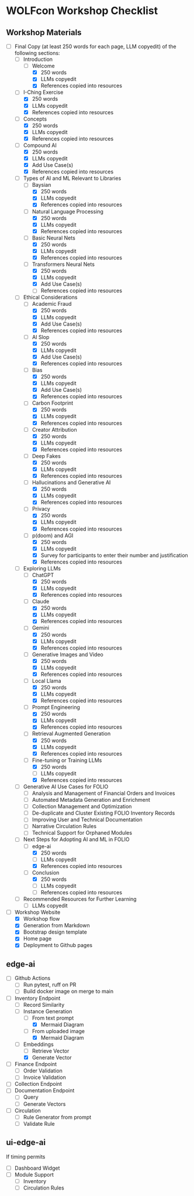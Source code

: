 # WOLFcon Workshop Checklist

## Workshop Materials
- [ ] Final Copy (at least 250 words for each page, LLM copyedit) of the following sections:
  - [ ] Introduction
    - [ ] Welcome
      - [x] 250 words
      - [x] LLMs copyedit
      - [x] References copied into resources
   - [ ] I-Ching Exercise
      - [x] 250 words
      - [x] LLMs copyedit
      - [x] References copied into resources
    - [ ] Concepts
      - [x] 250 words
      - [x] LLMs copyedit
      - [x] References copied into resources
    - [ ] Compound AI
      - [x] 250 words
      - [x] LLMs copyedit
      - [x] Add Use Case(s)
      - [x] References copied into resources
  - [ ] Types of AI and ML Relevant to Libraries
    - [ ] Baysian
      - [x] 250 words
      - [x] LLMs copyedit
      - [x] References copied into resources
    - [ ] Natural Language Processing
      - [x] 250 words
      - [x] LLMs copyedit
      - [x] References copied into resources
    - [ ] Basic Neural Nets
      - [x] 250 words
      - [x] LLMs copyedit
      - [x] References copied into resources
    - [ ] Transformers Neural Nets
      - [x] 250 words
      - [x] LLMs copyedit
      - [x] Add Use Case(s)
      - [ ] References copied into resources
  - [ ] Ethical Considerations
    - [ ] Academic Fraud 
      - [x] 250 words
      - [x] LLMs copyedit
      - [x] Add Use Case(s)
      - [x] References copied into resources
    - [ ] AI Slop
      - [x] 250 words
      - [x] LLMs copyedit
      - [x] Add Use Case(s)
      - [x] References copied into resources
    - [ ] Bias
      - [x] 250 words
      - [x] LLMs copyedit
      - [x] Add Use Case(s)
      - [x] References copied into resources
    - [ ] Carbon Footprint 
      - [x] 250 words
      - [x] LLMs copyedit
      - [x] References copied into resources
    - [ ] Creator Attribution
      - [x] 250 words
      - [x] LLMs copyedit
      - [x] References copied into resources
    - [ ] Deep Fakes
      - [x] 250 words
      - [x] LLMs copyedit
      - [x] References copied into resources
    - [ ] Hallucinations and Generative AI 
      - [x] 250 words
      - [x] LLMs copyedit
      - [x] References copied into resources
    - [ ] Privacy
      - [x] 250 words
      - [x] LLMs copyedit
      - [x] References copied into resources
    - [ ] p(doom) and AGI 
      - [x] 250 words
      - [x] LLMs copyedit
      - [x] Survey for participants to enter their number and justification
      - [x] References copied into resources
  - [ ] Exploring LLMs
    - [ ] ChatGPT
      - [x] 250 words
      - [x] LLMs copyedit
      - [x] References copied into resources
    - [ ] Claude
      - [x] 250 words
      - [x] LLMs copyedit
      - [x] References copied into resources
    - [ ] Gemini
      - [x] 250 words
      - [x] LLMs copyedit
      - [x] References copied into resources
    - [ ] Generative Images and Video
      - [x] 250 words
      - [x] LLMs copyedit
      - [x] References copied into resources
    - [ ] Local Llama
      - [x] 250 words
      - [x] LLMs copyedit
      - [x] References copied into resources
    - [ ] Prompt Engineering
      - [x] 250 words
      - [x] LLMs copyedit
      - [x] References copied into resources
    - [ ] Retrieval Augmented Generation
      - [x] 250 words
      - [x] LLMs copyedit
      - [x] References copied into resources
    - [ ] Fine-tuning or Training LLMs
      - [x] 250 words
      - [ ] LLMs copyedit
      - [x] References copied into resources
  - [ ] Generative AI Use Cases for FOLIO
    - [ ] Analysis and Management of Financial Orders and Invoices
    - [ ] Automated Metadata Generation and Enrichment
    - [ ] Collection Management and Optimization
    - [ ] De-duplicate and Cluster Existing FOLIO Inventory Records
    - [ ] Improving User and Technical Documentation
    - [ ] Narrative Circulation Rules
    - [ ] Technical Support for Orphaned Modules
  - [ ] Next Steps for Adopting AI and ML in FOLIO
    - [ ] edge-ai
      - [x] 250 words
      - [ ] LLMs copyedit
      - [x] References copied into resources
    - [ ] Conclusion
      - [x] 250 words
      - [ ] LLMs copyedit
      - [ ] References copied into resources
  - [ ] Recommended Resources for Further Learning
      - [ ] LLMs copyedit
- [ ] Workshop Website
  - [x] Workshop flow 
  - [x] Generation from Markdown
  - [x] Bootstrap design template
  - [x] Home page
  - [x] Deployment to Github pages
## edge-ai
- [ ] Github Actions
  - [ ] Run pytest, ruff on PR
  - [ ] Build docker image on merge to main
- [ ] Inventory Endpoint
  - [ ] Record Similarity
  - [ ] Instance Generation
    - [ ] From text prompt
      - [x] Mermaid Diagram
    - [ ] From uploaded image
      - [x] Mermaid Diagram
  - [ ] Embeddings
    - [ ] Retrieve Vector
    - [x] Generate Vector
- [ ] Finance Endpoint
  - [ ] Order Validation
  - [ ] Invoice Validation
- [ ] Collection Endpoint
- [ ] Documentation Endpoint
  - [ ] Query
  - [ ] Generate Vectors
- [ ] Circulation
  - [ ] Rule Generator from prompt
  - [ ] Validate Rule

## ui-edge-ai
If timing permits

- [ ] Dashboard Widget
- [ ] Module Support
  - [ ] Inventory
  - [ ] Circulation Rules
